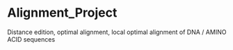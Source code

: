 # Alignment_Project
Distance edition, optimal alignment, local optimal alignment of DNA / AMINO ACID sequences
